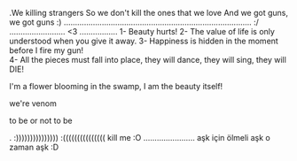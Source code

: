 .We killing strangers
So we don't kill the ones that we love
     And we got guns, we got guns
:)
....................................................................................
:/
.........................
<3
.................
1- Beauty hurts!
2- The value of life is only understood when you give it away.
3- Happiness is hidden in the moment before I fire my gun!                    
4- All the pieces must fall into place, they will dance, they will sing, they will DIE! 
                    
I'm a flower blooming in the swamp, I am the beauty itself!


we're venom

to be or not to be 


.
:)))))))))))))))
:(((((((((((((((
kill me :O
.......................
aşk için ölmeli aşk o zaman aşk
:D
